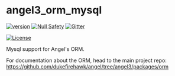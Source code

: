 # angel3_orm_mysql
[![version](https://img.shields.io/badge/pub-v4.0.0-brightgreen)](https://pub.dartlang.org/packages/angel3_orm_mysql)
[![Null Safety](https://img.shields.io/badge/null-safety-brightgreen)](https://dart.dev/null-safety)
[![Gitter](https://img.shields.io/gitter/room/angel_dart/discussion)](https://gitter.im/angel_dart/discussion)

[![License](https://img.shields.io/github/license/dukefirehawk/angel)](https://github.com/dukefirehawk/angel/tree/angel3/packages/orm/angel_orm_mysql/LICENSE)

Mysql support for Angel's ORM.

For documentation about the ORM, head to the main project repo:
https://github.com/dukefirehawk/angel/tree/angel3/packages/orm